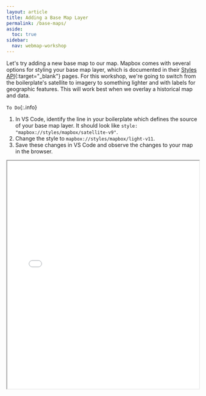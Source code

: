 ```yaml
---
layout: article
title: Adding a Base Map Layer
permalink: /base-maps/
aside:
  toc: true
sidebar:
  nav: webmap-workshop
---
```


Let's try adding a new base map to our map. Mapbox comes with several options for styling your base map layer, which is documented in their [Styles API](https://docs.mapbox.com/api/maps/styles/){:target="\_blank"} pages. For this workshop, we're going to switch from the boilerplate's satellite to imagery to something lighter and with labels for geographic features. This will work best when we overlay a historical map and data.

`To Do`{:.info}

1. In VS Code, identify the line in your boilerplate which defines the source of your base map layer. It should look like `style: "mapbox://styles/mapbox/satellite-v9"`.
2. Change the style to `mapbox://styles/mapbox/light-v11`.
3. Save these changes in VS Code and observe the changes to your map in the browser.

 <iframe height="600px" width="100%" src="/overlaying-the-past/maps/map01.html" title="Dislaying the map boilerplate as a web map"></iframe>
